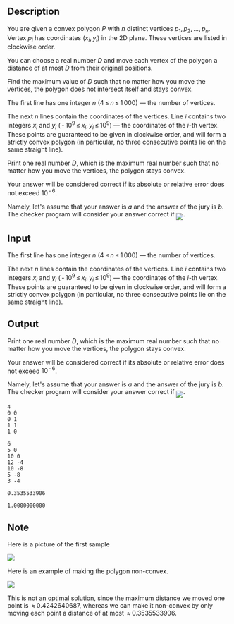 ## Description

<div><p>You are given a convex polygon <span class="tex-span"><i>P</i></span> with <span class="tex-span"><i>n</i></span> distinct vertices <span class="tex-span"><i>p</i><sub class="lower-index">1</sub>, <i>p</i><sub class="lower-index">2</sub>, ..., <i>p</i><sub class="lower-index"><i>n</i></sub></span>. Vertex <span class="tex-span"><i>p</i><sub class="lower-index"><i>i</i></sub></span> has coordinates <span class="tex-span">(<i>x</i><sub class="lower-index"><i>i</i></sub>, <i>y</i><sub class="lower-index"><i>i</i></sub>)</span> in the 2D plane. These vertices are listed in clockwise order.</p><p>You can choose a real number <span class="tex-span"><i>D</i></span> and move each vertex of the polygon a distance of at most <span class="tex-span"><i>D</i></span> from their original positions.</p><p>Find the maximum value of <span class="tex-span"><i>D</i></span> such that no matter how you move the vertices, the polygon does not intersect itself and stays convex.</p></div><div class="input-specification"><p>The first line has one integer <span class="tex-span"><i>n</i></span> (<span class="tex-span">4 ≤ <i>n</i> ≤ 1 000</span>)&nbsp;— the number of vertices.</p><p>The next <span class="tex-span"><i>n</i></span> lines contain the coordinates of the vertices. Line <span class="tex-span"><i>i</i></span> contains two integers <span class="tex-span"><i>x</i><sub class="lower-index"><i>i</i></sub></span> and <span class="tex-span"><i>y</i><sub class="lower-index"><i>i</i></sub></span> (<span class="tex-span"> - 10<sup class="upper-index">9</sup> ≤ <i>x</i><sub class="lower-index"><i>i</i></sub>, <i>y</i><sub class="lower-index"><i>i</i></sub> ≤ 10<sup class="upper-index">9</sup></span>)&nbsp;— the coordinates of the <span class="tex-span"><i>i</i></span>-th vertex. These points are guaranteed to be given in clockwise order, and will form a strictly convex polygon (in particular, no three consecutive points lie on the same straight line).</p></div><div class="output-specification"><p>Print one real number <span class="tex-span"><i>D</i></span>, which is the maximum real number such that no matter how you move the vertices, the polygon stays convex.</p><p>Your answer will be considered correct if its absolute or relative error does not exceed <span class="tex-span">10<sup class="upper-index"> - 6</sup></span>.</p><p>Namely, let's assume that your answer is <span class="tex-span"><i>a</i></span> and the answer of the jury is <span class="tex-span"><i>b</i></span>. The checker program will consider your answer correct if <img align="middle" class="tex-formula" src="file://uvTI7tB6.png" style="max-width: 100.0%;max-height: 100.0%;">.</p></div>

## Input

<p>The first line has one integer <span class="tex-span"><i>n</i></span> (<span class="tex-span">4 ≤ <i>n</i> ≤ 1 000</span>)&nbsp;— the number of vertices.</p><p>The next <span class="tex-span"><i>n</i></span> lines contain the coordinates of the vertices. Line <span class="tex-span"><i>i</i></span> contains two integers <span class="tex-span"><i>x</i><sub class="lower-index"><i>i</i></sub></span> and <span class="tex-span"><i>y</i><sub class="lower-index"><i>i</i></sub></span> (<span class="tex-span"> - 10<sup class="upper-index">9</sup> ≤ <i>x</i><sub class="lower-index"><i>i</i></sub>, <i>y</i><sub class="lower-index"><i>i</i></sub> ≤ 10<sup class="upper-index">9</sup></span>)&nbsp;— the coordinates of the <span class="tex-span"><i>i</i></span>-th vertex. These points are guaranteed to be given in clockwise order, and will form a strictly convex polygon (in particular, no three consecutive points lie on the same straight line).</p>

## Output

<p>Print one real number <span class="tex-span"><i>D</i></span>, which is the maximum real number such that no matter how you move the vertices, the polygon stays convex.</p><p>Your answer will be considered correct if its absolute or relative error does not exceed <span class="tex-span">10<sup class="upper-index"> - 6</sup></span>.</p><p>Namely, let's assume that your answer is <span class="tex-span"><i>a</i></span> and the answer of the jury is <span class="tex-span"><i>b</i></span>. The checker program will consider your answer correct if <img align="middle" class="tex-formula" src="file://uvTI7tB6.png" style="max-width: 100.0%;max-height: 100.0%;">.</p>





```input1
4
0 0
0 1
1 1
1 0

```




```input2
6
5 0
10 0
12 -4
10 -8
5 -8
3 -4

```




```output1
0.3535533906

```




```output2
1.0000000000

```



## Note

<p>Here is a picture of the first sample</p><p><img class="tex-graphics" src="file://seHWseeD.png" style="max-width: 100.0%;max-height: 100.0%;"></p><p>Here is an example of making the polygon non-convex.</p><p><img class="tex-graphics" src="file://ouf1tQCK.png" style="max-width: 100.0%;max-height: 100.0%;"></p><p>This is not an optimal solution, since the maximum distance we moved one point is <span class="tex-span"> ≈ 0.4242640687</span>, whereas we can make it non-convex by only moving each point a distance of at most <span class="tex-span"> ≈ 0.3535533906</span>.</p>
